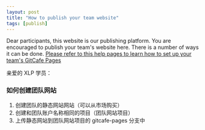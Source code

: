 ```yaml
---
layout: post
title: "How to publish your team website"
tags: [publish]
---
```



Dear participants, this website is our publishing platform. You are encouraged to publish your team's website here. There is a number of ways it can be done. [Please refer to this help pages to learn how to set up your team's GitCafe Pages ](https://gitcafe.com/GitCafe/Help/wiki/Pages-%E7%9B%B8%E5%85%B3%E5%B8%AE%E5%8A%A9)


亲爱的 XLP 学员：

### 如何创建团队网站

1. 创建团队的静态网站网站（可以从市场购买）
2. 创建和团队账户名称相同的项目（团队网站项目）
3. 上传静态网站到团队网站项目的 gitcafe-pages 分支中
